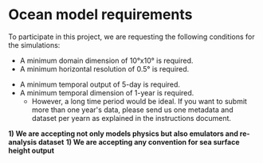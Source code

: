 # Ocean model requirements

To participate in this project, we are requesting the following conditions for the simulations:

+ A minimum domain dimension of 10°x10° is required.
+ A minimum horizontal resolution of 0.5° is required. 
<!--should we specified a "effective resolution".-->
+ A minimum temporal output of 5-day is required.
+ A minimum temporal dimension of 1-year is required.
    + However, a long time period would be ideal. If you want to submit more than one year's data, please send us one metadata and dataset per yearn as explained in the instructions document.

**1) We are accepting not only models physics but also emulators and re-analysis dataset**
**1) We are accepting any convention for sea surface height output**


